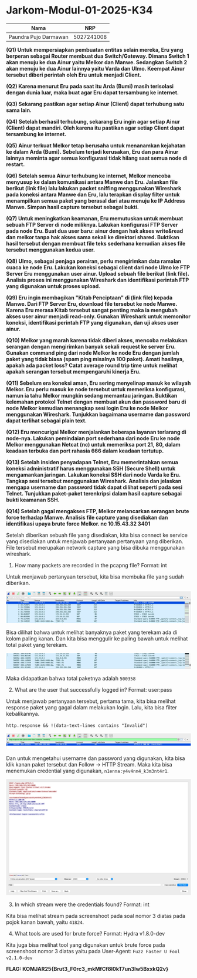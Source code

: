 # Jarkom-Modul-01-2025-K34


| Nama | NRP |
|------ | ----- |
| Paundra Pujo Darmawan | 5027241008 |

**(Q1) Untuk mempersiapkan pembuatan entitas selain mereka, Eru yang berperan sebagai Router membuat dua Switch/Gateway. Dimana Switch 1 akan menuju ke dua Ainur yaitu Melkor dan Manwe. Sedangkan Switch 2 akan menuju ke dua Ainur lainnya yaitu Varda dan Ulmo. Keempat Ainur tersebut diberi perintah oleh Eru untuk menjadi Client.**

**(Q2) Karena menurut Eru pada saat itu Arda (Bumi) masih terisolasi dengan dunia luar, maka buat agar Eru dapat tersambung ke internet.**

**(Q3) Sekarang pastikan agar setiap Ainur (Client) dapat terhubung satu sama lain.**

**(Q4) Setelah berhasil terhubung, sekarang Eru ingin agar setiap Ainur (Client) dapat mandiri. Oleh karena itu pastikan agar setiap Client dapat tersambung ke internet.**

**(Q5) Ainur terkuat Melkor tetap berusaha untuk menanamkan kejahatan ke dalam Arda (Bumi). Sebelum terjadi kerusakan, Eru dan para Ainur lainnya meminta agar semua konfigurasi tidak hilang saat semua node di restart.**

**(Q6) Setelah semua Ainur terhubung ke internet, Melkor mencoba menyusup ke dalam komunikasi antara Manwe dan Eru. Jalankan file berikut (link file) lalu lakukan packet sniffing menggunakan Wireshark pada koneksi antara Manwe dan Eru, lalu terapkan display filter untuk menampilkan semua paket yang berasal dari atau menuju ke IP Address Manwe. Simpan hasil capture tersebut sebagai bukti.**

**(Q7) Untuk meningkatkan keamanan, Eru memutuskan untuk membuat sebuah FTP Server di node miliknya. Lakukan konfigurasi FTP Server pada node Eru. Buat dua user baru: ainur dengan hak akses write&read dan melkor tanpa hak akses sama sekali ke direktori shared. Buktikan hasil tersebut dengan membuat file teks sederhana kemudian akses file tersebut menggunakan kedua user.**

**(Q8) Ulmo, sebagai penjaga perairan, perlu mengirimkan data ramalan cuaca ke node Eru. Lakukan koneksi sebagai client dari node Ulmo ke FTP Server Eru menggunakan user ainur. Upload sebuah file berikut (link file). Analisis proses ini menggunakan Wireshark dan identifikasi perintah FTP yang digunakan untuk proses upload.**

**(Q9) Eru ingin membagikan "Kitab Penciptaan" di (link file) kepada Manwe. Dari FTP Server Eru, download file tersebut ke node Manwe. Karena Eru merasa Kitab tersebut sangat penting maka ia mengubah akses user ainur menjadi read-only. Gunakan Wireshark untuk memonitor koneksi, identifikasi perintah FTP yang digunakan, dan uji akses user ainur.**

**(Q10) Melkor yang marah karena tidak diberi akses, mencoba melakukan serangan dengan mengirimkan banyak sekali request ke server Eru. Gunakan command ping dari node Melkor ke node Eru dengan jumlah paket yang tidak biasa (spam ping misalnya 100 paket). Amati hasilnya, apakah ada packet loss? Catat average round trip time untuk melihat apakah serangan tersebut mempengaruhi kinerja Eru.**

**(Q11) Sebelum era koneksi aman, Eru sering menyelinap masuk ke wilayah Melkor. Eru perlu masuk ke node tersebut untuk memeriksa konfigurasi, namun ia tahu Melkor mungkin sedang memantau jaringan. Buktikan kelemahan protokol Telnet dengan membuat akun dan password baru di node Melkor kemudian menangkap sesi login Eru ke node Melkor menggunakan Wireshark. Tunjukkan bagaimana username dan password dapat terlihat sebagai plain text.**

**(Q12) Eru mencurigai Melkor menjalankan beberapa layanan terlarang di node-nya. Lakukan pemindaian port sederhana dari node Eru ke node Melkor menggunakan Netcat (nc) untuk memeriksa port 21, 80, dalam keadaan terbuka dan port rahasia 666 dalam keadaan tertutup.**

**(Q13) Setelah insiden penyadapan Telnet, Eru memerintahkan semua koneksi administratif harus menggunakan SSH (Secure Shell) untuk mengamankan jaringan. Lakukan koneksi SSH dari node Varda ke Eru. Tangkap sesi tersebut menggunakan Wireshark. Analisis dan jelaskan mengapa username dan password tidak dapat dilihat seperti pada sesi Telnet. Tunjukkan paket-paket terenkripsi dalam hasil capture sebagai bukti keamanan SSH.**

**(Q14) Setelah gagal mengakses FTP, Melkor melancarkan serangan brute force terhadap  Manwe. Analisis file capture yang disediakan dan identifikasi upaya brute force Melkor. nc 10.15.43.32 3401**

Setelah diberikan sebuah file yang disediakan, kita bisa connect ke service yang disediakan untuk menjawab pertanyaan pertanyaan yang diberikan. File tersebut merupakan network capture yang bisa dibuka menggunakan wireshark.

1. How many packets are recorded in the pcapng file? Format: int

Untuk menjawab pertanyaan tersebut, kita bisa membuka file yang sudah diberikan.

![image](./images/14_1.jpeg)

Bisa dilihat bahwa untuk melihat banyaknya paket yang terekam ada di kolom paling kanan. Dan kita bisa menggulir ke paling bawah untuk melihat total paket yang terekam.

![image](./images/14_2.jpeg)

Maka didapatkan bahwa total paketnya adalah `500358`

2. What are the user that successfully logged in? Format: user:pass

Untuk menjawab pertanyaan tersebut, pertama tama, kita bisa melihat response paket yang gagal dalam melakukan login. Lalu, kita bisa filter kebalikannya.

`http.response && !(data-text-lines contains "Invalid")`

![image](./images/14_3.jpeg)

Dan untuk mengetahui username dan password yang digunakan, kita bisa klik kanan paket tersebut dan Follow -> HTTP Stream. Maka kita bisa menemukan credential yang digunakan, `n1enna:y4v4nn4_k3m3nt4r1`.

![image](./images/14_4.jpeg)

3. In which stream were the credentials found? Format: int

Kita bisa melihat stream pada screenshoot pada soal nomor 3 diatas pada pojok kanan bawah, yaitu `41824`.

4. What tools are used for brute force? Format: Hydra v1.8.0-dev

Kita juga bisa melihat tool yang digunakan untuk brute force pada screenshoot nomor 3 diatas yaitu pada User-Agent: `Fuzz Faster U Fool v2.1.0-dev`

**FLAG: KOMJAR25{Brut3_F0rc3_mkMfCf8l0kT7un3lw5BxxkQ2v}**





